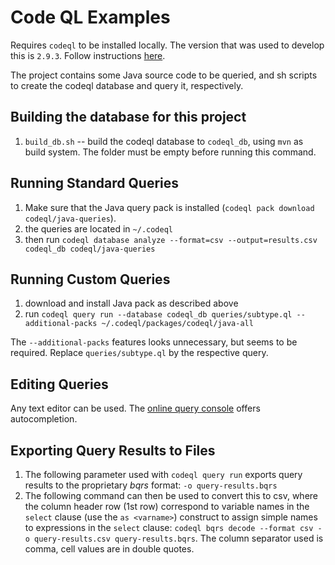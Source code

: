 # Code QL Examples

Requires `codeql` to be installed locally. The version that was used to develop this is `2.9.3`. Follow instructions 
[here](https://docs.github.com/en/code-security/codeql-cli/getting-started-with-the-codeql-cli).


The project contains some Java source code to be queried, and sh scripts to create the codeql database and query it, respectively.

## Building the database for this project 

1. `build_db.sh` -- build the codeql database to `codeql_db`, using `mvn` as build system. The folder must be empty before running this command.

## Running Standard Queries

1. Make sure that the Java query pack is installed (`codeql pack download codeql/java-queries`).
2. the queries are located in `~/.codeql`
3. then run `codeql database analyze --format=csv --output=results.csv codeql_db codeql/java-queries`

## Running Custom Queries

1. download and install Java pack as described above
2. run `codeql query run --database codeql_db queries/subtype.ql --additional-packs ~/.codeql/packages/codeql/java-all`  

The `--additional-packs` features looks unnecessary, but seems to be required. Replace `queries/subtype.ql` by the respective query. 

## Editing Queries

Any text editor can be used. The [online query console](https://lgtm.com/query) offers autocompletion.

## Exporting Query Results to Files

1. The following parameter used with `codeql query run` exports query results to the proprietary *bqrs* format: `-o query-results.bqrs`
2. The following command can then be used to convert this to csv, where the column header row (1st row) correspond to variable names in the `select` clause (use the `as <varname>`) construct to assign simple names to expressions in the `select` clause: `codeql bqrs decode --format csv -o query-results.csv query-results.bqrs`. The column separator used is comma, cell values are in double quotes. 
